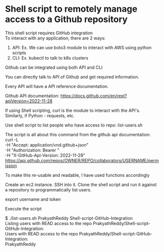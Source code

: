 # Shell script to remotely manage access to a Github repository

This shell script requires GitHub integration <br>
To interact with any application, there are 2 ways:
1. API: Ex. We can use boto3 module to interact with AWS using python scripts
2. CLI: Ex. kubectl to talk to k8s clusters

Github can be integrated using both API and CLI

You can directly talk to API of Github and get required information.

Every API will have a API reference documentation.

Github API documentation: https://docs.github.com/en/rest?apiVersion=2022-11-28

If using Shell scripting, curl is the module to interact with the API's. Similarly, if Python - requests, etc.

Use shell script to list people who have access to repo: list-users.sh

The script is all about this command from the github api documentation:
curl -L \
  -H "Accept: application/vnd.github+json" \
  -H "Authorization: Bearer <YOUR-TOKEN>" \
  -H "X-GitHub-Api-Version: 2022-11-28" \
  https://api.github.com/repos/OWNER/REPO/collaborators/USERNAME/permission

To make this re-usable and readable, I have used functions accordingly

Create an ec2 instance. SSH into it. Clone the shell script and run it against a repository to programmatically list users.

export username and token

Execute the script

$ ./list-users.sh PrakyathReddy Shell-script-GitHub-Integration<br>
Listing users with READ access to the repo PrakyathReddy/Shell-script-GitHub-Integration:<br>
Users with READ access to the repo PrakyathReddy/Shell-script-GitHub-Integration:<br>
PrakyathReddy<br>

